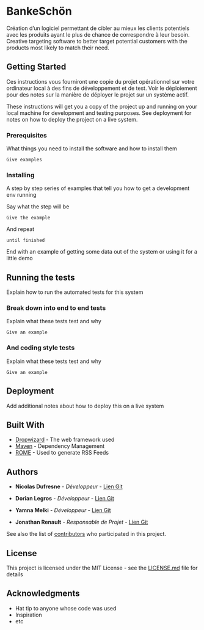 # BankeSchön

Création d’un logiciel permettant de cibler au mieux les clients potentiels avec les produits ayant le plus de chance de correspondre à leur besoin.
Creative targeting software to better target potential customers with the products most likely to match their need.
## Getting Started

Ces instructions vous fourniront une copie du projet opérationnel sur votre ordinateur local à des fins de développement et de test. Voir le déploiement pour des notes sur la manière de déployer le projet sur un système actif.

These instructions will get you a copy of the project up and running on your local machine for development and testing purposes. See deployment for notes on how to deploy the project on a live system.

### Prerequisites

What things you need to install the software and how to install them

```
Give examples
```

### Installing

A step by step series of examples that tell you how to get a development env running

Say what the step will be

```
Give the example
```

And repeat

```
until finished
```

End with an example of getting some data out of the system or using it for a little demo

## Running the tests

Explain how to run the automated tests for this system

### Break down into end to end tests

Explain what these tests test and why

```
Give an example
```

### And coding style tests

Explain what these tests test and why

```
Give an example
```

## Deployment

Add additional notes about how to deploy this on a live system

## Built With

* [Dropwizard](http://www.dropwizard.io/1.0.2/docs/) - The web framework used
* [Maven](https://maven.apache.org/) - Dependency Management
* [ROME](https://rometools.github.io/rome/) - Used to generate RSS Feeds

## Authors

* **Nicolas Dufresne** - *Développeur* - [Lien Git](https://github.com/Jonathan-Renault)

* **Dorian Legros** - *Développeur* - [Lien Git](https://github.com/DorianLegros)

* **Yamna Melki** - *Développeur* - [Lien Git](https://github.com/NicolasDufresne)

* **Jonathan Renault** - *Responsable de Projet* - [Lien Git](https://github.com/Melkibson)

See also the list of [contributors](https://github.com/your/project/contributors) who participated in this project.

## License

This project is licensed under the MIT License - see the [LICENSE.md](LICENSE.md) file for details

## Acknowledgments

* Hat tip to anyone whose code was used
* Inspiration
* etc
